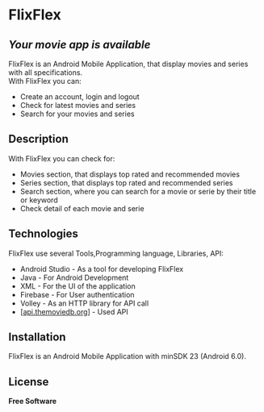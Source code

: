 <h1 class="code-line" data-line-start=0 data-line-end=1 ><a id="FlixFlex_0"></a>FlixFlex</h1>
<h2 class="code-line" data-line-start=1 data-line-end=2 ><a id="_Your_movie_app_is_available__1"></a><em>Your movie app is available</em></h2>
<p class="has-line-data" data-line-start="3" data-line-end="5">FlixFlex is an Android Mobile Application, that display movies and series with all specifications.<br>
With FlixFlex you can:</p>
<ul>
<li class="has-line-data" data-line-start="6" data-line-end="7">Create an account, login and logout</li>
<li class="has-line-data" data-line-start="7" data-line-end="8">Check for latest movies and series</li>
<li class="has-line-data" data-line-start="8" data-line-end="10">Search for your movies and series</li>
</ul>
<h2 class="code-line" data-line-start=10 data-line-end=11 ><a id="Description_10"></a>Description</h2>
<p class="has-line-data" data-line-start="12" data-line-end="13">With FlixFlex you can check for:</p>
<ul>
<li class="has-line-data" data-line-start="13" data-line-end="14">Movies section, that displays top rated and recommended movies</li>
<li class="has-line-data" data-line-start="14" data-line-end="15">Series section, that displays top rated and recommended series</li>
<li class="has-line-data" data-line-start="15" data-line-end="16">Search section, where you can search for a movie or serie by their title or keyword</li>
<li class="has-line-data" data-line-start="16" data-line-end="17">Check detail of each movie and serie</li>
</ul>
<h2 class="code-line" data-line-start=19 data-line-end=20 ><a id="Technologies_19"></a>Technologies</h2>
<p class="has-line-data" data-line-start="21" data-line-end="22">FlixFlex use several Tools,Programming language, Libraries, API:</p>
<ul>
<li class="has-line-data" data-line-start="23" data-line-end="24">Android Studio - As a tool for developing FlixFlex</li>
<li class="has-line-data" data-line-start="24" data-line-end="25">Java - For Android Development</li>
<li class="has-line-data" data-line-start="25" data-line-end="26">XML - For the UI of the application</li>
<li class="has-line-data" data-line-start="26" data-line-end="27">Firebase - For User authentication</li>
<li class="has-line-data" data-line-start="27" data-line-end="28">Volley - As an HTTP library for API call</li>
<li class="has-line-data" data-line-start="28" data-line-end="30">[<a href="http://api.themoviedb.org">api.themoviedb.org</a>] - Used API</li>
</ul>
<h2 class="code-line" data-line-start=30 data-line-end=31 ><a id="Installation_30"></a>Installation</h2>
<p class="has-line-data" data-line-start="32" data-line-end="33">FlixFlex is an Android Mobile Application with minSDK 23 (Android 6.0).</p>
<h2 class="code-line" data-line-start=34 data-line-end=35 ><a id="License_34"></a>License</h2>
<p class="has-line-data" data-line-start="36" data-line-end="37"><strong>Free Software</strong></p>
